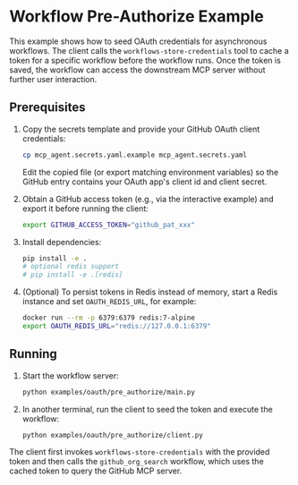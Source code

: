 # Workflow Pre-Authorize Example

This example shows how to seed OAuth credentials for asynchronous workflows.
The client calls the `workflows-store-credentials` tool to cache a token for a
specific workflow before the workflow runs. Once the token is saved, the
workflow can access the downstream MCP server without further user interaction.

## Prerequisites

1. Copy the secrets template and provide your GitHub OAuth client credentials:

   ```bash
   cp mcp_agent.secrets.yaml.example mcp_agent.secrets.yaml
   ```

   Edit the copied file (or export matching environment variables) so the GitHub
   entry contains your OAuth app's client id and client secret.

2. Obtain a GitHub access token (e.g., via the interactive example) and
   export it before running the client:

   ```bash
   export GITHUB_ACCESS_TOKEN="github_pat_xxx"
   ```

3. Install dependencies:

   ```bash
   pip install -e .
   # optional redis support
   # pip install -e .[redis]
   ```

4. (Optional) To persist tokens in Redis instead of memory, start a Redis
   instance and set `OAUTH_REDIS_URL`, for example:

   ```bash
   docker run --rm -p 6379:6379 redis:7-alpine
   export OAUTH_REDIS_URL="redis://127.0.0.1:6379"
   ```

## Running

1. Start the workflow server:

   ```bash
   python examples/oauth/pre_authorize/main.py
   ```

2. In another terminal, run the client to seed the token and execute the
   workflow:

   ```bash
   python examples/oauth/pre_authorize/client.py
   ```

The client first invokes `workflows-store-credentials` with the provided token and
then calls the `github_org_search` workflow, which uses the cached token to
query the GitHub MCP server.
